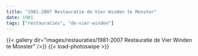 ```yaml
---
title: "1981-2007 Restauratie de Vier Winden te Monster"
date: 1981
tags: ["restauraties", "de-vier-winden"]
---
```


{{< gallery dir="images/restauraties/1981-2007 Restauratie de Vier Winden te Monster" />}}
{{< load-photoswipe >}}